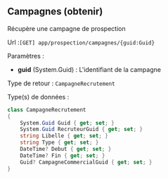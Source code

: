 ## <span id='obtenirunecampagne'>Campagnes (obtenir)</span>

Récupère une campagne de prospection

Url :`[GET] app/prospection/campagnes/{guid:Guid}`

Paramètres : 

- **guid** (System.Guid) : L'identifiant de la campagne

Type de retour : `CampagneRecrutement`

Type(s) de données :

```csharp
class CampagneRecrutement
{
	System.Guid Guid { get; set; }
	System.Guid RecruteurGuid { get; set; }
	string Libelle { get; set; }
	string Type { get; set; }
	DateTime? Debut { get; set; }
	DateTime? Fin { get; set; }
	Guid? CampagneCommercialGuid { get; set; }
}

```

